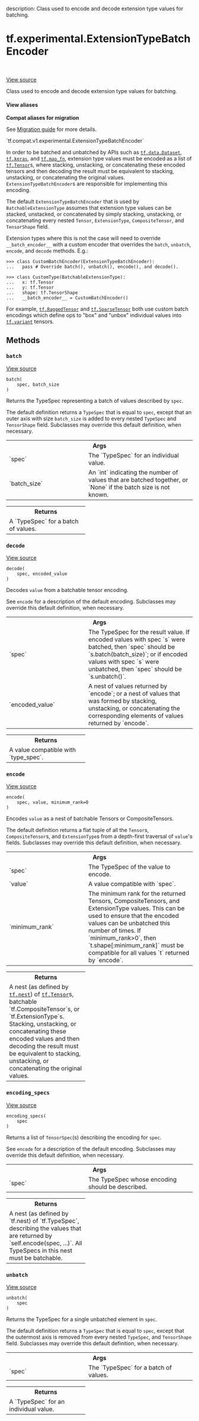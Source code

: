 description: Class used to encode and decode extension type values for batching.

<div itemscope itemtype="http://developers.google.com/ReferenceObject">
<meta itemprop="name" content="tf.experimental.ExtensionTypeBatchEncoder" />
<meta itemprop="path" content="Stable" />
<meta itemprop="property" content="batch"/>
<meta itemprop="property" content="decode"/>
<meta itemprop="property" content="encode"/>
<meta itemprop="property" content="encoding_specs"/>
<meta itemprop="property" content="unbatch"/>
</div>

# tf.experimental.ExtensionTypeBatchEncoder

<!-- Insert buttons and diff -->

<table class="tfo-notebook-buttons tfo-api nocontent" align="left">

</table>

<a target="_blank" class="external" href="/code/stable/tensorflow/python/framework/extension_type.py">View source</a>



Class used to encode and decode extension type values for batching.

<section class="expandable">
  <h4 class="showalways">View aliases</h4>
  <p>
<b>Compat aliases for migration</b>
<p>See
<a href="https://www.tensorflow.org/guide/migrate">Migration guide</a> for
more details.</p>
<p>`tf.compat.v1.experimental.ExtensionTypeBatchEncoder`</p>
</p>
</section>

<!-- Placeholder for "Used in" -->

In order to be batched and unbatched by APIs such as <a href="../../tf/data/Dataset.md"><code>tf.data.Dataset</code></a>,
<a href="../../tf/keras.md"><code>tf.keras</code></a>, and <a href="../../tf/map_fn.md"><code>tf.map_fn</code></a>, extension type values must be encoded as a list
of <a href="../../tf/Tensor.md"><code>tf.Tensor</code></a>s, where stacking, unstacking, or concatenating these encoded
tensors and then decoding the result must be equivalent to stacking,
unstacking, or concatenating the original values. `ExtensionTypeBatchEncoder`s
are responsible for implementing this encoding.

The default `ExtensionTypeBatchEncoder` that is used by
`BatchableExtensionType` assumes that extension type values can be stacked,
unstacked, or concatenated by simply stacking, unstacking, or concatenating
every nested `Tensor`, `ExtensionType`, `CompositeTensor`, and `TensorShape`
field.

Extension types where this is not the case will need to override
`__batch_encoder__` with a custom encoder that overrides the `batch`,
`unbatch`, `encode`, and `decode` methods. E.g.:

```
>>> class CustomBatchEncoder(ExtensionTypeBatchEncoder):
...   pass # Override batch(), unbatch(), encode(), and decode().
```

```
>>> class CustomType(BatchableExtensionType):
...   x: tf.Tensor
...   y: tf.Tensor
...   shape: tf.TensorShape
...   __batch_encoder__ = CustomBatchEncoder()
```

For example, <a href="../../tf/RaggedTensor.md"><code>tf.RaggedTensor</code></a> and <a href="../../tf/sparse/SparseTensor.md"><code>tf.SparseTensor</code></a> both use custom batch
encodings which define ops to "box" and "unbox" individual values into
<a href="../../tf.md#variant"><code>tf.variant</code></a> tensors.

## Methods

<h3 id="batch"><code>batch</code></h3>

<a target="_blank" class="external" href="/code/stable/tensorflow/python/framework/extension_type.py">View source</a>

<pre class="devsite-click-to-copy prettyprint lang-py tfo-signature-link">
<code>batch(
    spec, batch_size
)
</code></pre>

Returns the TypeSpec representing a batch of values described by `spec`.

The default definition returns a `TypeSpec` that is equal to `spec`, except
that an outer axis with size `batch_size` is added to every nested
`TypeSpec` and `TensorShape` field.  Subclasses may override this default
definition, when necessary.

<!-- Tabular view -->
 <table class="responsive fixed orange">
<colgroup><col width="214px"><col></colgroup>
<tr><th colspan="2">Args</th></tr>

<tr>
<td>
`spec`
</td>
<td>
The `TypeSpec` for an individual value.
</td>
</tr><tr>
<td>
`batch_size`
</td>
<td>
An `int` indicating the number of values that are batched
together, or `None` if the batch size is not known.
</td>
</tr>
</table>



<!-- Tabular view -->
 <table class="responsive fixed orange">
<colgroup><col width="214px"><col></colgroup>
<tr><th colspan="2">Returns</th></tr>
<tr class="alt">
<td colspan="2">
A `TypeSpec` for a batch of values.
</td>
</tr>

</table>



<h3 id="decode"><code>decode</code></h3>

<a target="_blank" class="external" href="/code/stable/tensorflow/python/framework/extension_type.py">View source</a>

<pre class="devsite-click-to-copy prettyprint lang-py tfo-signature-link">
<code>decode(
    spec, encoded_value
)
</code></pre>

Decodes `value` from a batchable tensor encoding.

See `encode` for a description of the default encoding.  Subclasses may
override this default definition, when necessary.

<!-- Tabular view -->
 <table class="responsive fixed orange">
<colgroup><col width="214px"><col></colgroup>
<tr><th colspan="2">Args</th></tr>

<tr>
<td>
`spec`
</td>
<td>
The TypeSpec for the result value.  If encoded values with spec `s`
were batched, then `spec` should be `s.batch(batch_size)`; or if encoded
values with spec `s` were unbatched, then `spec` should be
`s.unbatch()`.
</td>
</tr><tr>
<td>
`encoded_value`
</td>
<td>
A nest of values returned by `encode`; or a nest of
values that was formed by stacking, unstacking, or concatenating the
corresponding elements of values returned by `encode`.
</td>
</tr>
</table>



<!-- Tabular view -->
 <table class="responsive fixed orange">
<colgroup><col width="214px"><col></colgroup>
<tr><th colspan="2">Returns</th></tr>
<tr class="alt">
<td colspan="2">
A value compatible with `type_spec`.
</td>
</tr>

</table>



<h3 id="encode"><code>encode</code></h3>

<a target="_blank" class="external" href="/code/stable/tensorflow/python/framework/extension_type.py">View source</a>

<pre class="devsite-click-to-copy prettyprint lang-py tfo-signature-link">
<code>encode(
    spec, value, minimum_rank=0
)
</code></pre>

Encodes `value` as a nest of batchable Tensors or CompositeTensors.

The default definition returns a flat tuple of all the `Tensor`s,
`CompositeTensor`s, and `ExtensionType`s from a depth-first traversal of
`value`'s fields. Subclasses may override this default definition, when
necessary.

<!-- Tabular view -->
 <table class="responsive fixed orange">
<colgroup><col width="214px"><col></colgroup>
<tr><th colspan="2">Args</th></tr>

<tr>
<td>
`spec`
</td>
<td>
The TypeSpec of the value to encode.
</td>
</tr><tr>
<td>
`value`
</td>
<td>
A value compatible with `spec`.
</td>
</tr><tr>
<td>
`minimum_rank`
</td>
<td>
The minimum rank for the returned Tensors, CompositeTensors,
and ExtensionType values.  This can be used to ensure that the encoded
values can be unbatched this number of times.   If `minimum_rank>0`,
then `t.shape[:minimum_rank]` must be compatible for all values `t`
returned by `encode`.
</td>
</tr>
</table>



<!-- Tabular view -->
 <table class="responsive fixed orange">
<colgroup><col width="214px"><col></colgroup>
<tr><th colspan="2">Returns</th></tr>
<tr class="alt">
<td colspan="2">
A nest (as defined by <a href="../../tf/nest.md"><code>tf.nest</code></a>) of <a href="../../tf/Tensor.md"><code>tf.Tensor</code></a>s, batchable
`tf.CompositeTensor`s, or `tf.ExtensionType`s.  Stacking, unstacking, or
concatenating these encoded values and then decoding the result must be
equivalent to stacking, unstacking, or concatenating the original values.
</td>
</tr>

</table>



<h3 id="encoding_specs"><code>encoding_specs</code></h3>

<a target="_blank" class="external" href="/code/stable/tensorflow/python/framework/extension_type.py">View source</a>

<pre class="devsite-click-to-copy prettyprint lang-py tfo-signature-link">
<code>encoding_specs(
    spec
)
</code></pre>

Returns a list of `TensorSpec`(s) describing the encoding for `spec`.

See `encode` for a description of the default encoding.  Subclasses may
override this default definition, when necessary.

<!-- Tabular view -->
 <table class="responsive fixed orange">
<colgroup><col width="214px"><col></colgroup>
<tr><th colspan="2">Args</th></tr>

<tr>
<td>
`spec`
</td>
<td>
The TypeSpec whose encoding should be described.
</td>
</tr>
</table>



<!-- Tabular view -->
 <table class="responsive fixed orange">
<colgroup><col width="214px"><col></colgroup>
<tr><th colspan="2">Returns</th></tr>
<tr class="alt">
<td colspan="2">
A nest (as defined by `tf.nest) of `tf.TypeSpec`, describing the values
that are returned by `self.encode(spec, ...)`.  All TypeSpecs in this
nest must be batchable.
</td>
</tr>

</table>



<h3 id="unbatch"><code>unbatch</code></h3>

<a target="_blank" class="external" href="/code/stable/tensorflow/python/framework/extension_type.py">View source</a>

<pre class="devsite-click-to-copy prettyprint lang-py tfo-signature-link">
<code>unbatch(
    spec
)
</code></pre>

Returns the TypeSpec for a single unbatched element in `spec`.

The default definition returns a `TypeSpec` that is equal to `spec`, except
that the outermost axis is removed from every nested `TypeSpec`, and
`TensorShape` field.  Subclasses may override this default definition, when
necessary.

<!-- Tabular view -->
 <table class="responsive fixed orange">
<colgroup><col width="214px"><col></colgroup>
<tr><th colspan="2">Args</th></tr>

<tr>
<td>
`spec`
</td>
<td>
The `TypeSpec` for a batch of values.
</td>
</tr>
</table>



<!-- Tabular view -->
 <table class="responsive fixed orange">
<colgroup><col width="214px"><col></colgroup>
<tr><th colspan="2">Returns</th></tr>
<tr class="alt">
<td colspan="2">
A `TypeSpec` for an individual value.
</td>
</tr>

</table>





